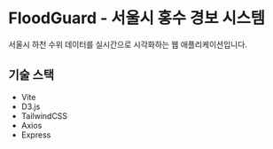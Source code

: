 # FloodGuard - 서울시 홍수 경보 시스템

서울시 하천 수위 데이터를 실시간으로 시각화하는 웹 애플리케이션입니다.

## 기술 스택

- Vite
- D3.js
- TailwindCSS
- Axios
- Express
